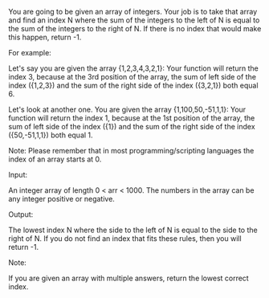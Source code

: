 You are going to be given an array of integers. Your job is to take that array and find an index N where the sum of the integers to the left of N is equal to the sum of the integers to the right of N. If there is no index that would make this happen, return -1.

For example:

Let's say you are given the array {1,2,3,4,3,2,1}:
Your function will return the index 3, because at the 3rd position of the array, the sum of left side of the index ({1,2,3}) and the sum of the right side of the index ({3,2,1}) both equal 6.

Let's look at another one.
You are given the array {1,100,50,-51,1,1}:
Your function will return the index 1, because at the 1st position of the array, the sum of left side of the index ({1}) and the sum of the right side of the index ({50,-51,1,1}) both equal 1.

Note: Please remember that in most programming/scripting languages the index of an array starts at 0.

Input:

An integer array of length 0 < arr < 1000. The numbers in the array can be any integer positive or negative.

Output:

The lowest index N where the side to the left of N is equal to the side to the right of N. If you do not find an index that fits these rules, then you will return -1.

Note:

If you are given an array with multiple answers, return the lowest correct index.
